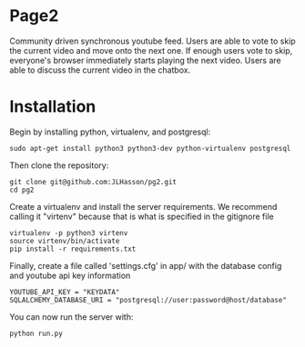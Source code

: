# Page2
Community driven synchronous youtube feed. Users are able to vote to skip the current video and move onto the next one.
If enough users vote to skip, everyone's browser immediately starts playing the next video. Users are able to discuss
the current video in the chatbox.

# Installation
Begin by installing python, virtualenv, and postgresql:

```
sudo apt-get install python3 python3-dev python-virtualenv postgresql
```

Then clone the repository:
```
git clone git@github.com:JLHasson/pg2.git
cd pg2
```

Create a virtualenv and install the server requirements. We recommend calling it "virtenv" because that is
what is specified in the gitignore file
```
virtualenv -p python3 virtenv
source virtenv/bin/activate
pip install -r requirements.txt
```

Finally, create a file called 'settings.cfg' in app/ with the database config and youtube api key information
```
YOUTUBE_API_KEY = "KEYDATA"
SQLALCHEMY_DATABASE_URI = "postgresql://user:password@host/database"
```

You can now run the server with:
```
python run.py
```